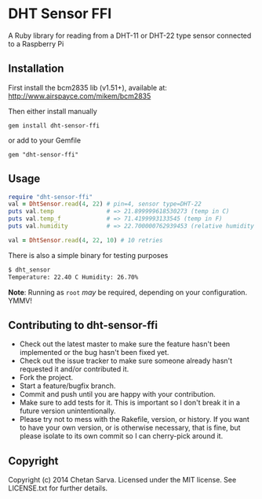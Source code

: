 # DHT Sensor FFI

A Ruby library for reading from a DHT-11 or DHT-22 type sensor connected to a Raspberry Pi

## Installation

First install the bcm2835 lib (v1.51+), available at:
http://www.airspayce.com/mikem/bcm2835

Then either install manually

```
gem install dht-sensor-ffi
```

or add to your Gemfile

```
gem "dht-sensor-ffi"
```

## Usage

```ruby
require "dht-sensor-ffi"
val = DhtSensor.read(4, 22) # pin=4, sensor type=DHT-22
puts val.temp               # => 21.899999618530273 (temp in C)
puts val.temp_f             # => 71.4199993133545 (temp in F)
puts val.humidity           # => 22.700000762939453 (relative humidity %)

val = DhtSensor.read(4, 22, 10) # 10 retries
```

There is also a simple binary for testing purposes

```bash
$ dht_sensor
Temperature: 22.40 C Humidity: 26.70%
```

**Note**: Running as `root` _may_ be required, depending on your configuration. YMMV!

## Contributing to dht-sensor-ffi

* Check out the latest master to make sure the feature hasn't been implemented or the bug hasn't been fixed yet.
* Check out the issue tracker to make sure someone already hasn't requested it and/or contributed it.
* Fork the project.
* Start a feature/bugfix branch.
* Commit and push until you are happy with your contribution.
* Make sure to add tests for it. This is important so I don't break it in a future version unintentionally.
* Please try not to mess with the Rakefile, version, or history. If you want to have your own version, or is otherwise necessary, that is fine, but please isolate to its own commit so I can cherry-pick around it.

## Copyright

Copyright (c) 2014 Chetan Sarva. Licensed under the MIT license. See LICENSE.txt for further details.
